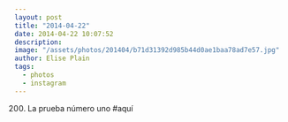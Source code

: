 ```yaml
---
layout: post
title: "2014-04-22"
date: 2014-04-22 10:07:52
description: 
image: "/assets/photos/201404/b71d31392d985b44d0ae1baa78ad7e57.jpg"
author: Elise Plain
tags: 
  - photos
  - instagram
---
```


200. La prueba número uno #aquí
<p></p>
